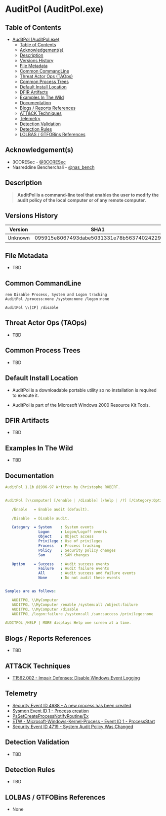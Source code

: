 # AuditPol (AuditPol.exe)

## Table of Contents

- [AuditPol (AuditPol.exe)](#auditpol-auditpolexe)
  - [Table of Contents](#table-of-contents)
  - [Acknowledgement(s)](#acknowledgements)
  - [Description](#description)
  - [Versions History](#versions-history)
  - [File Metadata](#file-metadata)
  - [Common CommandLine](#common-commandline)
  - [Threat Actor Ops (TAOps)](#threat-actor-ops-taops)
  - [Common Process Trees](#common-process-trees)
  - [Default Install Location](#default-install-location)
  - [DFIR Artifacts](#dfir-artifacts)
  - [Examples In The Wild](#examples-in-the-wild)
  - [Documentation](#documentation)
  - [Blogs / Reports References](#blogs--reports-references)
  - [ATT&CK Techniques](#attck-techniques)
  - [Telemetry](#telemetry)
  - [Detection Validation](#detection-validation)
  - [Detection Rules](#detection-rules)
  - [LOLBAS / GTFOBins References](#lolbas--gtfobins-references)

## Acknowledgement(s)

- 3CORESec - [@3CORESec](https://twitter.com/3CORESec)
- Nasreddine Bencherchali - [@nas_bench](https://twitter.com/nas_bench)

## Description

> **AuditPol is a command-line tool that enables the user to modify the audit policy of the local computer or of any remote computer.**

## Versions History

| Version | SHA1                                     | VT                                                                                                                   |
|---------|------------------------------------------|----------------------------------------------------------------------------------------------------------------------|
| Unknown    | 095915e8067493dabe5031331e78b56374024229 | [LINK](https://www.virustotal.com/gui/file/fa575bd24b9a174315bb283c6b47a6c1289b7283b16e699b75e414fb43e8fbdd)                                                                                                             |

## File Metadata

- TBD

## Common CommandLine

```batch
rem Disable Process, System and Logon tracking
AuditPol /process:none /system:none /logon:none

AuditPol \\[IP] /disable
```

## Threat Actor Ops (TAOps)

- TBD

## Common Process Trees

- TBD

## Default Install Location

- AuditPol is a downloadable portable utility so no installation is required to execute it.

- AuditPol is part of the Microsoft Windows 2000 Resource Kit Tools.

## DFIR Artifacts

- TBD

## Examples In The Wild

- TBD

## Documentation

```yaml
AuditPol 1.1b @1996-97 Written by Christophe ROBERT.


AuditPol [\\computer] [/enable | /disable] [/help | /?] [/Category:Option] ...

   /Enable   = Enable audit (default).

   /Disable  = Disable audit.

   Category  = System    : System events
               Logon     : Logon/Logoff events
               Object    : Object access
               Privilege : Use of privileges
               Process   : Process tracking
               Policy    : Security policy changes
               Sam       : SAM changes

   Option    = Success   : Audit success events
               Failure   : Audit failure events
               All       : Audit success and failure events
               None      : Do not audit these events


Samples are as follows:

   AUDITPOL \\MyComputer
   AUDITPOL \\MyComputer /enable /system:all /object:failure
   AUDITPOL \\MyComputer /disable
   AUDITPOL /logon:failure /system:all /sam:success /privilege:none

AUDITPOL /HELP | MORE displays Help one screen at a time.
```

## Blogs / Reports References

- TBD

## ATT&CK Techniques

- [T1562.002 - Impair Defenses: Disable Windows Event Logging](https://attack.mitre.org/techniques/T1562/002/)

## Telemetry

- [Security Event ID 4688 - A new process has been created](https://www.ultimatewindowssecurity.com/securitylog/encyclopedia/event.aspx?eventID=4688)
- [Sysmon Event ID 1 - Process creation](https://www.ultimatewindowssecurity.com/securitylog/encyclopedia/event.aspx?eventid=90001)
- [PsSetCreateProcessNotifyRoutine/Ex](https://docs.microsoft.com/en-us/windows-hardware/drivers/ddi/ntddk/nf-ntddk-pssetcreateprocessnotifyroutineex)
- [ETW - Microsoft-Windows-Kernel-Process - Event ID 1 - ProcessStart](https://github.com/nasbench/EVTX-ETW-Resources)
- [Security Event ID 4719 - System Audit Policy Was Changed](https://www.ultimatewindowssecurity.com/securitylog/encyclopedia/event.aspx?eventID=4719)

## Detection Validation

- TBD

## Detection Rules

- TBD

## LOLBAS / GTFOBins References

- None
